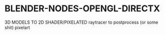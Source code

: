 # BLENDER-NODES-OPENGL-DIRECTX

3D MODELS TO 2D SHADER/PIXELATED
raytracer to postprocess (or some shit) pixelart 

